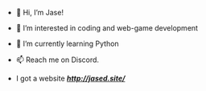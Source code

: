 - 👋 Hi, I’m Jase!
- 👀 I’m interested in coding and web-game development
- 🌱 I’m currently learning Python
- 📫 Reach me on Discord.

- I got a website ***http://jased.site/***

<!---
Jased-0001/Jased-0001 is a ✨ special ✨ repository because its `README.md` (this file) appears on your GitHub profile.
You can click the Preview link to take a look at your changes.
--->
